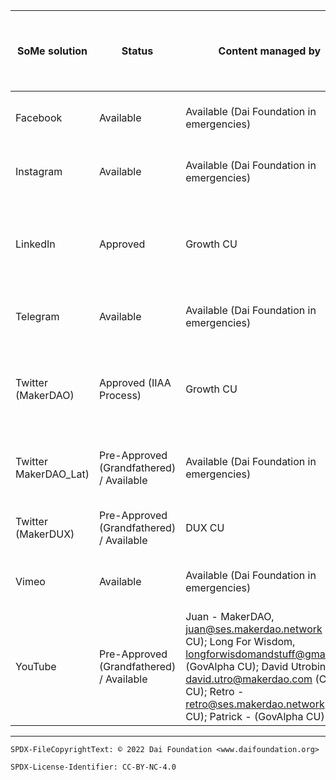 SoMe solution|Status|Content managed by|Purpose|Last modification (Blank means "Grandfathered")|Content Manager Contact name|Content Manager Contact ID|Delegation Target|Platform Manager (Tech Content Platform Manager)|Notes
-|-|-|-|-|-|-|-|-|-
Facebook|Available|Available (Dai Foundation in emergencies)|||Dai Foundation as placeholder|Dumitru (TechOps) personal profile|Dumitru (is in the process of being moved to a Dai Foundation account)|Facebook|One admin profile, multiple users with different roles.
Instagram|Available|Available (Dai Foundation in emergencies)|||Dai Foundation as placeholder|techops@daifoundation.org|TechOps team on behalf of Dai Foundation|Instagram|Managed via Facebook Business Manager acct
LinkedIn|Approved  |Growth CU|share information and start conversations with the Maker ecosystem|2022-08-30|Nadia|hello@makergrowth.com|tbd|LinkedIn|Possible to have multiple admins here -https://www.linkedin.com/company/10146072/admin/manage-admins/ - Super admin - Content - Curator - Analyst
Telegram|Available|Available (Dai Foundation in emergencies)|||Dai Foundation as placeholder|Dumitru's phone number|Dumitru (is in the process of being moved to a Dai Foundation account)|Telegram|Add ability for specific users to do the following: - Send messages - Send images - invite users - etc. Done here - https://web.telegram.org/k/ -> Settings -> Permissions
Twitter (MakerDAO)|Approved (IIAA Process)|Growth CU|share information and start conversations with the Maker ecosystem|2022-02-08|Nadia|hello@makergrowth.com|Contributor: @MakerGrowth @nad8802 App Authorizations: Feedhive.io account controlled by the Growth CU. Unboxsocial.com account controlled by the Growth CU|Twitter.com|Content Managers to be added with tweetdeck-teams (https://forum.makerdao.com/t/intangible-asset-agreed-modification-of-management-2022-02-01/12980)
Twitter MakerDAO_Lat)|Pre-Approved (Grandfathered) / Available|Available (Dai Foundation in emergencies)|Share information about MakerDAO in Latam region||TechOps|techops@daifoundation.org|-|Twitter.com|-
Twitter (MakerDUX)|Pre-Approved (Grandfathered) / Available|DUX CU|Share information about DUX CU work.|2022-12-16|Deniz|deniz@dux.makerdao.network|Contributor: @0xdeniz|Twitter.com|Content Managers to be added with tweetdeck-teams (https://forum.makerdao.com/t/intangible-asset-agreed-modification-of-management-2022-02-01/12980)
Vimeo|Available|Available (Dai Foundation in emergencies)|||Dai Foundation as placeholder|techops@daifoundation.org|TechOps team on behalf of Dai Foundation|Vimeo|2 contributors can be added with different roles -https://vimeo.com/settings/account/team_members
YouTube|Pre-Approved (Grandfathered) / Available|Juan - MakerDAO, juan@ses.makerdao.network (SES CU); Long For Wisdom, longforwisdomandstuff@gmail.com (GovAlpha CU); David Utrobin, david.utro@makerdao.com (COM CU); Retro - retro@ses.makerdao.network (SES CU); Patrick - (GovAlpha CU)||||techops@daifoundation.org - Primary owner|Juan - MakerDAO, juan@ses.makerdao.network (SES CU); Long For Wisdom, longforwisdomandstuff@gmail.com (GovAlpha CU); David Utrobin, david.utro@makerdao.com (COM CU); Retro - retro@ses.makerdao.network (SES CU); Patrick - (GovAlpha CU)|YouTube|Add or remove members with different permissions can be done here - https://www.youtube.com/account

---


```
SPDX-FileCopyrightText: © 2022 Dai Foundation <www.daifoundation.org>

SPDX-License-Identifier: CC-BY-NC-4.0
```